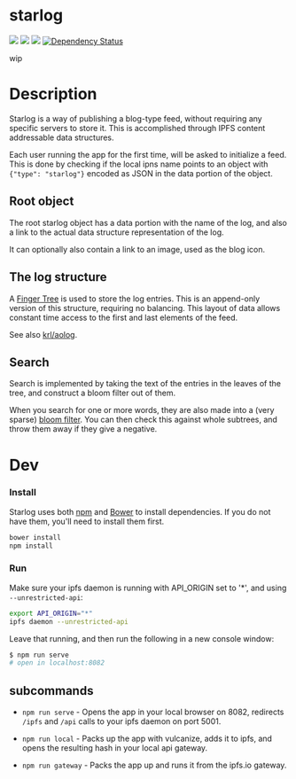 starlog
=======

[![](https://img.shields.io/badge/made%20by-Protocol%20Labs-blue.svg?style=flat-square)](http://ipn.io) [![](https://img.shields.io/badge/project-IPFS-blue.svg?style=flat-square)](http://ipfs.io/) [![](https://img.shields.io/badge/freenode-%23ipfs-blue.svg?style=flat-square)](http://webchat.freenode.net/?channels=%23ipfs) [![Dependency Status](https://david-dm.org/ipfs/starlog.svg?style=flat-square)](https://david-dm.org/ipfs/starlog)

> 

wip

# Description

Starlog is a way of publishing a blog-type feed, without requiring any specific servers to store it. This is accomplished through IPFS content addressable data structures.

Each user running the app for the first time, will be asked to initialize a feed. This is done by checking if the local ipns name points to an object with `{"type": "starlog"}` encoded as JSON in the data portion of the object.

## Root object

The root starlog object has a data portion with the name of the log, and also a link to the actual data structure representation of the log.

It can optionally also contain a link to an image, used as the blog icon.

## The log structure

A [Finger Tree](https://en.wikipedia.org/wiki/Finger_tree) is used to store the log entries. This is an append-only version of this structure, requiring no balancing. This layout of data allows constant time access to the first and last elements of the feed.

See also [krl/aolog](https://github.com/krl/aolog).

## Search

Search is implemented by taking the text of the entries in the leaves of the tree, and construct a bloom filter out of them.

When you search for one or more words, they are also made into a (very sparse) [bloom filter](https://en.wikipedia.org/wiki/Bloom_filter). You can then check this against whole subtrees, and throw them away if they give a negative.

# Dev

### Install

Starlog uses both [npm](https://www.npmjs.com/) and [Bower](http://bower.io/) to install dependencies. If you do not have them, you'll need to install them first.

```bash
bower install
npm install
````

### Run

Make sure your ipfs daemon is running with API_ORIGIN set to '*', and using `--unrestricted-api`:

```bash
export API_ORIGIN="*"
ipfs daemon --unrestricted-api
```

Leave that running, and then run the following in a new console window:

```bash
$ npm run serve
# open in localhost:8082
```

## subcommands

* ```npm run serve``` - Opens the app in your local browser on 8082, redirects `/ipfs` and `/api` calls to your ipfs daemon on port 5001.  

* ```npm run local``` - Packs up the app with vulcanize, adds it to ipfs, and opens the resulting hash in your local api gateway.  

* ```npm run gateway``` - Packs the app up and runs it from the ipfs.io gateway.
